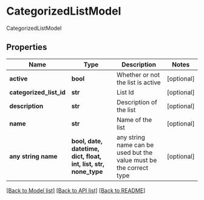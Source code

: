 # CategorizedListModel

CategorizedListModel

## Properties
Name | Type | Description | Notes
------------ | ------------- | ------------- | -------------
**active** | **bool** | Whether or not the list is active | [optional] 
**categorized_list_id** | **str** | List Id | [optional] 
**description** | **str** | Description of the list | [optional] 
**name** | **str** | Name of the list | [optional] 
**any string name** | **bool, date, datetime, dict, float, int, list, str, none_type** | any string name can be used but the value must be the correct type | [optional]

[[Back to Model list]](../README.md#documentation-for-models) [[Back to API list]](../README.md#documentation-for-api-endpoints) [[Back to README]](../README.md)


